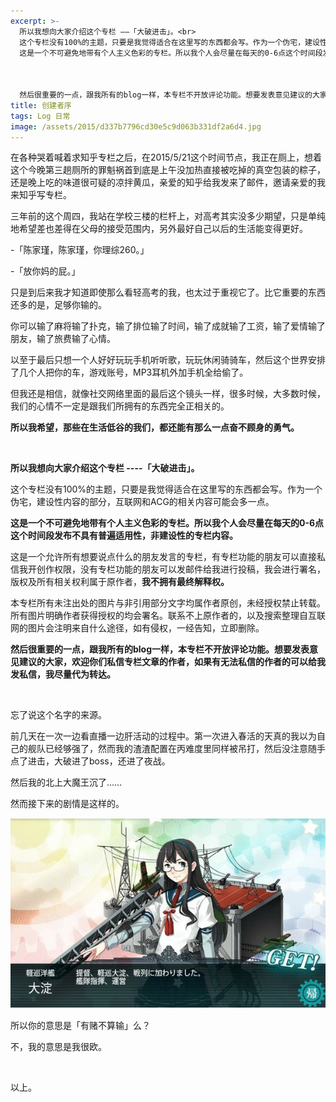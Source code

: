 ```yaml
---
excerpt: >-
  所以我想向大家介绍这个专栏 ——「大破进击」。<br>
  这个专栏没有100%的主题，只要是我觉得适合在这里写的东西都会写。作为一个伪宅，建设性内容的部分，互联网和ACG的相关内容可能会多一点。<br>
  这是一个不可避免地带有个人主义色彩的专栏。所以我个人会尽量在每天的0-6点这个时间段发布不具有普遍适用性，非建设性的专栏内容。



  然后很重要的一点，跟我所有的blog一样，本专栏不开放评论功能。想要发表意见建议的大家，欢迎你们私信专栏文章的作者，如果有无法私信的作者的可以给我发私信，我尽量代为转达。
title: 创建者序
tags: Log 日常
image: /assets/2015/d337b7796cd30e5c9d063b331df2a6d4.jpg
---
```


在各种哭着喊着求知乎专栏之后，在2015/5/21这个时间节点，我正在厕上，想着这个今晚第三趟厕所的罪魁祸首到底是上午没加热直接被吃掉的真空包装的粽子，还是晚上吃的味道很可疑的凉拌黄瓜，亲爱的知乎给我发来了邮件，邀请亲爱的我来知乎写专栏。

三年前的这个周四，我站在学校三楼的栏杆上，对高考其实没多少期望，只是单纯地希望差也差得在父母的接受范围内，另外最好自己以后的生活能变得更好。

-「陈家瑾，陈家瑾，你理综260。」

-「放你妈的屁。」

只是到后来我才知道即使那么看轻高考的我，也太过于重视它了。比它重要的东西还多的是，足够你输的。

你可以输了麻将输了扑克，输了排位输了时间，输了成就输了工资，输了爱情输了朋友，输了旅费输了心情。

以至于最后只想一个人好好玩玩手机听听歌，玩玩休闲骑骑车，然后这个世界安排了几个人把你的车，游戏账号，MP3耳机外加手机全给偷了。

但我还是相信，就像社交网络里面的最后这个镜头一样，很多时候，大多数时候，我们的心情不一定是跟我们所拥有的东西完全正相关的。

**所以我希望，那些在生活低谷的我们，都还能有那么一点奋不顾身的勇气。**

<br>

**所以我想向大家介绍这个专栏 ----「大破进击」。**

这个专栏没有100%的主题，只要是我觉得适合在这里写的东西都会写。作为一个伪宅，建设性内容的部分，互联网和ACG的相关内容可能会多一点。

**这是一个不可避免地带有个人主义色彩的专栏。所以我个人会尽量在每天的0-6点这个时间段发布不具有普遍适用性，非建设性的专栏内容。**

这是一个允许所有想要说点什么的朋友发言的专栏，有专栏功能的朋友可以直接私信我开创作权限，没有专栏功能的朋友可以发邮件给我进行投稿，我会进行署名，版权及所有相关权利属于原作者，**我不拥有最终解释权。**

本专栏所有未注出处的图片与非引用部分文字均属作者原创，未经授权禁止转载。所有图片明确作者获得授权的均会署名。联系不上原作者的，以及搜索整理自互联网的图片会注明来自什么途径，如有侵权，一经告知，立即删除。

**然后很重要的一点，跟我所有的blog一样，本专栏不开放评论功能。想要发表意见建议的大家，欢迎你们私信专栏文章的作者，如果有无法私信的作者的可以给我发私信，我尽量代为转达。**

<br>

忘了说这个名字的来源。

前几天在一次一边看直播一边肝活动的过程中。第一次进入春活的天真的我以为自己的舰队已经够强了，然而我的渣渣配置在丙难度里同样被吊打，然后没注意随手点了进击，大破进了boss，还进了夜战。

然后我的北上大魔王沉了……

然而接下来的剧情是这样的。

![](/assets/2015/d76457bb52db27fd1ee13892a15ba0e4.jpg)

所以你的意思是「有赌不算输」么？

不，我的意思是我很欧。

<br>

以上。

